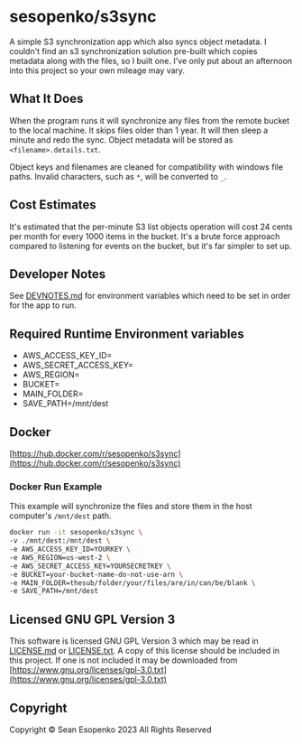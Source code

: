 # sesopenko/s3sync

A simple S3 synchronization app which also syncs object metadata. I couldn't find an s3
synchronization solution pre-built which copies metadata along with the files, so I built one. I've only put about an
afternoon into this project so your own mileage may vary.

## What It Does

When the program runs it will synchronize any files from the remote bucket to the local machine. It skips files older
than 1 year. It will then sleep a minute and redo the sync. Object metadata will be stored as `<filename>.details.txt`.

Object keys and filenames are cleaned for compatibility with windows file paths. Invalid characters, such as `*`, will
be converted to `_`.

## Cost Estimates

It's estimated that the per-minute S3 list objects operation  will cost 24 cents per month for every 1000 items in the
bucket. It's a brute force approach compared to listening  for events on the bucket, but it's far simpler to set up.

## Developer Notes

See [DEVNOTES.md](DEVNOTES.md) for environment variables which need to be set in order for the app to run.

## Required Runtime Environment variables

* AWS_ACCESS_KEY_ID=<aws access key>
* AWS_SECRET_ACCESS_KEY=<aws secret key>
* AWS_REGION=<default region>
* BUCKET=<s3 bucket name>
* MAIN_FOLDER=<folder to synchronize>
* SAVE_PATH=/mnt/dest

## Docker

[https://hub.docker.com/r/sesopenko/s3sync](https://hub.docker.com/r/sesopenko/s3sync)

### Docker Run Example

This example will synchronize the files and store them in the host computer's `/mnt/dest` path.

```bash
docker run -it sesopenko/s3sync \
-v ./mnt/dest:/mnt/dest \
-e AWS_ACCESS_KEY_ID=YOURKEY \
-e AWS_REGION=us-west-2 \
-e AWS_SECRET_ACCESS_KEY=YOURSECRETKEY \
-e BUCKET=your-bucket-name-do-not-use-arn \
-e MAIN_FOLDER=thesub/folder/your/files/are/in/can/be/blank \
-e SAVE_PATH=/mnt/dest
```

## Licensed GNU GPL Version 3

This software is licensed GNU GPL Version 3 which may be read in [LICENSE.md](LICENSE.md) or [LICENSE.txt](LICENSE.txt).
A copy of this license should be included in this project. If one is not included it may be downloaded
from [https://www.gnu.org/licenses/gpl-3.0.txt](https://www.gnu.org/licenses/gpl-3.0.txt)

## Copyright

Copyright © Sean Esopenko 2023 All Rights Reserved